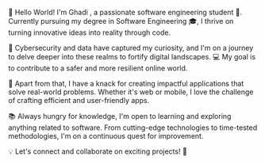 👋 Hello World! I'm Ghadi , a passionate software engineering student 🚀. Currently pursuing my degree in Software Engineering 🎓, I thrive on turning innovative ideas into reality through code.

🔐 Cybersecurity and data have captured my curiosity, and I'm on a journey to delve deeper into these realms to fortify digital landscapes. 💻 My goal is to contribute to a safer and more resilient online world.

📱 Apart from that, I have a knack for creating impactful applications that solve real-world problems. Whether it's web or mobile, I love the challenge of crafting efficient and user-friendly apps.

📚 Always hungry for knowledge, I'm open to learning and exploring anything related to software. From cutting-edge technologies to time-tested methodologies, I'm on a continuous quest for improvement.

💡 Let's connect and collaborate on exciting projects! 🤝
